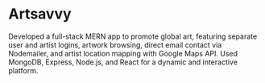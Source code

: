 # Artsavvy
Developed a full-stack MERN app to promote global art, featuring separate user and artist logins, artwork browsing, direct email contact via Nodemailer, and artist location mapping with Google Maps API. Used MongoDB, Express, Node.js, and React for a dynamic and interactive platform.
